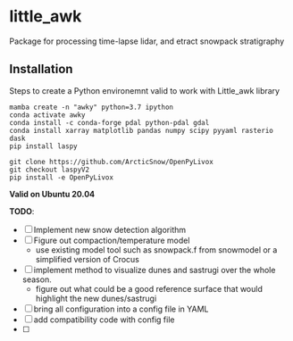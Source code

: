 # little_awk
Package for processing time-lapse lidar, and etract snowpack stratigraphy

## Installation
Steps to create a Python environemnt valid to work with Little_awk library

```
mamba create -n "awky" python=3.7 ipython
conda activate awky
conda install -c conda-forge pdal python-pdal gdal
conda install xarray matplotlib pandas numpy scipy pyyaml rasterio dask
pip install laspy

git clone https://github.com/ArcticSnow/OpenPyLivox
git checkout laspyV2
pip install -e OpenPyLivox
```

**Valid on Ubuntu 20.04**


**TODO**:
- [ ] Implement new snow detection algorithm
- [ ] Figure out compaction/temperature model
  - use existing model tool such as snowpack.f from snowmodel or a simplified version of Crocus
- [ ] implement method to visualize dunes and sastrugi over the whole season.
  - figure out what could be a good reference surface that would highlight the new dunes/sastrugi
- [ ] bring all configuration into a config file in YAML
- [ ] add compatibility code with config file
- [ ] 
